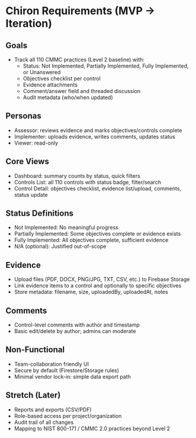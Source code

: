 # Chiron Requirements (MVP → Iteration)

## Goals
- Track all 110 CMMC practices (Level 2 baseline) with:
  - Status: Not Implemented, Partially Implemented, Fully Implemented, or Unanswered
  - Objectives checklist per control
  - Evidence attachments
  - Comment/answer field and threaded discussion
  - Audit metadata (who/when updated)

## Personas
- Assessor: reviews evidence and marks objectives/controls complete
- Implementer: uploads evidence, writes comments, updates status
- Viewer: read-only

## Core Views
- Dashboard: summary counts by status, quick filters
- Controls List: all 110 controls with status badge, filter/search
- Control Detail: objectives checklist, evidence list/upload, comments, status update

## Status Definitions
- Not Implemented: No meaningful progress
- Partially Implemented: Some objectives complete or evidence exists
- Fully Implemented: All objectives complete, sufficient evidence
- N/A (optional): Justified out-of-scope

## Evidence
- Upload files (PDF, DOCX, PNG/JPG, TXT, CSV, etc.) to Firebase Storage
- Link evidence items to a control and optionally to specific objectives
- Store metadata: filename, size, uploadedBy, uploadedAt, notes

## Comments
- Control-level comments with author and timestamp
- Basic edit/delete by author; admins can moderate

## Non-Functional
- Team-collaboration friendly UI
- Secure by default (Firestore/Storage rules)
- Minimal vendor lock-in: simple data export path

## Stretch (Later)
- Reports and exports (CSV/PDF)
- Role-based access per project/organization
- Audit trail of all changes
- Mapping to NIST 800-171 / CMMC 2.0 practices beyond Level 2

